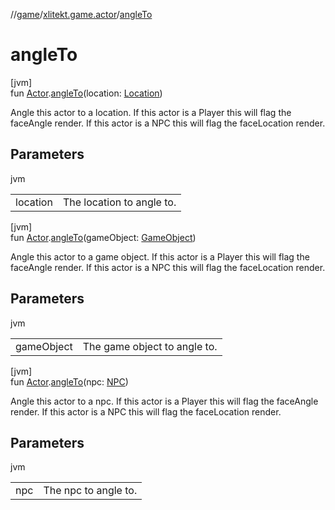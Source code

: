 //[game](../../index.md)/[xlitekt.game.actor](index.md)/[angleTo](angle-to.md)

# angleTo

[jvm]\
fun [Actor](-actor/index.md).[angleTo](angle-to.md)(location: [Location](../xlitekt.game.world.map/-location/index.md))

Angle this actor to a location. If this actor is a Player this will flag the faceAngle render. If this actor is a NPC this will flag the faceLocation render.

## Parameters

jvm

| | |
|---|---|
| location | The location to angle to. |

[jvm]\
fun [Actor](-actor/index.md).[angleTo](angle-to.md)(gameObject: [GameObject](../xlitekt.game.world.map/-game-object/index.md))

Angle this actor to a game object. If this actor is a Player this will flag the faceAngle render. If this actor is a NPC this will flag the faceLocation render.

## Parameters

jvm

| | |
|---|---|
| gameObject | The game object to angle to. |

[jvm]\
fun [Actor](-actor/index.md).[angleTo](angle-to.md)(npc: [NPC](../xlitekt.game.actor.npc/-n-p-c/index.md))

Angle this actor to a npc. If this actor is a Player this will flag the faceAngle render. If this actor is a NPC this will flag the faceLocation render.

## Parameters

jvm

| | |
|---|---|
| npc | The npc to angle to. |
